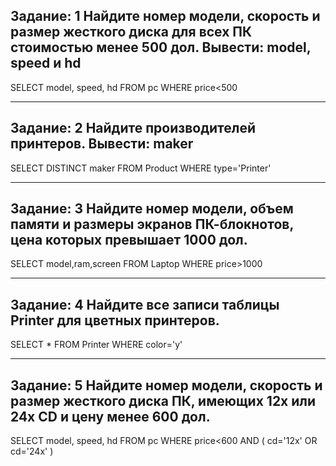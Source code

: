 **Задание: 1**
Найдите номер модели, скорость и размер жесткого диска для всех ПК стоимостью менее 500 дол. Вывести: model, speed и hd
-------------
SELECT model, speed, hd
FROM pc
WHERE price<500
****

**Задание: 2**
Найдите производителей принтеров. Вывести: maker
-------------
SELECT DISTINCT maker
FROM Product
WHERE type='Printer'
****

**Задание: 3**
Найдите номер модели, объем памяти и размеры экранов ПК-блокнотов, цена которых превышает 1000 дол.
-------------
SELECT model,ram,screen
FROM Laptop
WHERE price>1000
****

**Задание: 4**
Найдите все записи таблицы Printer для цветных принтеров.
-------------
SELECT *
FROM Printer
WHERE color='y'
****

**Задание: 5**
Найдите номер модели, скорость и размер жесткого диска ПК, имеющих 12x или 24x CD и цену менее 600 дол.
-------------
SELECT model, speed, hd
FROM pc
WHERE price<600 AND ( cd='12x' OR cd='24x' )

